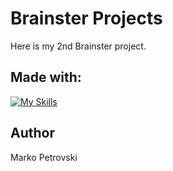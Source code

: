 # Brainster Projects

Here is my 2nd Brainster project.

## Made with:

[![My Skills](https://skillicons.dev/icons?i=js,html,css,sass)](https://skillicons.dev)

## Author

Marko Petrovski
